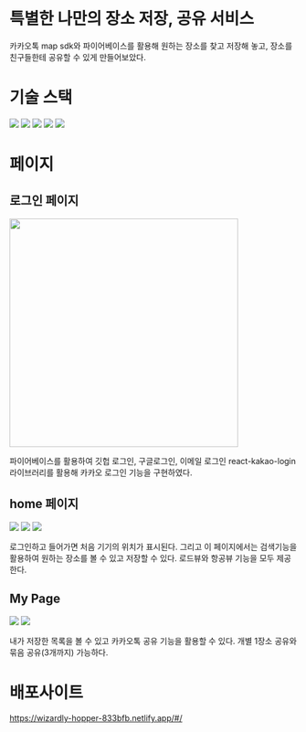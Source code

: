 # 특별한 나만의 장소 저장, 공유 서비스

카카오톡 map sdk와 파이어베이스를 활용해
원하는 장소를 찾고 저장해 놓고, 장소를 친구들한테 공유할 수 있게 만들어보았다.

# 기술 스택

<img src="https://img.shields.io/badge/HTML-E34F26?style=flat-square&logo=HTML5&logoColor=white"/> <img src="https://img.shields.io/badge/CSS-1572B6?style=flat-square&logo=CSS3&logoColor=white"/> <img src="https://img.shields.io/badge/Javascript-F7DF1E?style=flat-square&logo=JavaScript&logoColor=white"/>
<img src="https://img.shields.io/badge/React-61DAFB?style=flat-square&logo=React&logoColor=white"/>
<img src="https://img.shields.io/badge/Firebase-FFCA28?style=flat-square&logo=Firebase&logoColor=white"/>

# 페이지

<section>
<h2>로그인 페이지</h2>
<img src="https://user-images.githubusercontent.com/46766443/131419623-e1b3f4c7-49ad-424f-b118-b4657b41a1d1.png" style="width:400px; height:400px;"}/>
<p>
  파이어베이스를 활용하여 깃헙 로그인, 구글로그인, 이메일 로그인
  react-kakao-login 라이브러리를 활용해 카카오 로그인 기능을 구현하였다.  
</p>
</section>

<section>
  <h2>home 페이지</h2>
  <img src="https://user-images.githubusercontent.com/46766443/131419849-52bd599b-6eb0-498a-a712-1974628294d7.png"/>
  <img src="https://user-images.githubusercontent.com/46766443/131420067-607712a2-481a-44b6-8371-acf6b273b367.png"/>
  <img src="https://user-images.githubusercontent.com/46766443/131420152-bb60234b-a563-4ca8-bb95-8125926043f6.png">
  <p>
  로그인하고 들어가면 처음 기기의 위치가 표시된다. 그리고 이 페이지에서는 
  검색기능을 활용하여 원하는 장소를 볼 수 있고 저장할 수 있다. 
  로드뷰와 항공뷰 기능을 모두 제공한다. 
  </p>
</section>

<section>
 <h2>My Page</h2> 
 <img src="https://user-images.githubusercontent.com/46766443/131420300-c7bc4e4c-3e5f-43af-98ad-8e31edf18654.png"/>
 <img src="https://user-images.githubusercontent.com/46766443/131420371-c6c1bb9c-84ac-4ea0-b390-83e8ec5ca14b.png"/>
 <p>
    내가 저장한 목록을 볼 수 있고 카카오톡 공유 기능을 활용할 수 있다. 
    개별 1장소 공유와  묶음 공유(3개까지) 가능하다. 
 </p>   
</section>

# 배포사이트

<a href="https://wizardly-hopper-833bfb.netlify.app/#/" target="_blank">https://wizardly-hopper-833bfb.netlify.app/#/</a>
